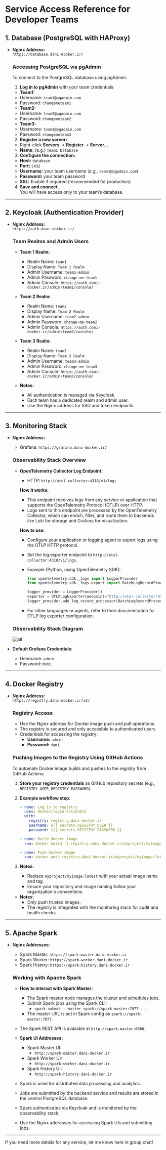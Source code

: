 # Service Access Reference for Developer Teams

## 1. Database (PostgreSQL with HAProxy)

- **Nginx Address:**  
  `https://database.dani-docker.ir/`

  ### Accessing PostgreSQL via pgAdmin

  To connect to the PostgreSQL database using pgAdmin:

  1. **Log in to pgAdmin** with your team credentials:

  - **Team1:**  
  - Username: `team1@pgadmin.com`  
  - Password: `changemeteam1`
  - **Team2:**  
  - Username: `team2@pgadmin.com`  
  - Password: `changemeteam2`
  - **Team3:**  
  - Username: `team3@pgadmin.com`  
  - Password: `changemeteam3`

  2. **Register a new server:**
  - Right-click **Servers** → **Register** → **Server...**
  - **Name:** (e.g.) `Team1 Database`

  3. **Configure the connection:**
  - **Host:** `database`
  - **Port:** `5432`
  - **Username:** your team username (e.g., `team1@pgadmin.com`)
  - **Password:** your team password
  - **SSL:** Enable if required (recommended for production)

  4. **Save and connect.**  
   You will have access only to your team’s database.

---

## 2. Keycloak (Authentication Provider)

- **Nginx Address:**  
  `https://auth.dani-docker.ir/`

  ### Team Realms and Admin Users

  - **Team 1 Realm:**  
    - Realm Name: `team1`  
    - Display Name: `Team 1 Realm`  
    - Admin Username: `team1-admin`  
    - Admin Password: `change-me-team1`
    - Admin Console: `https://auth.dani-docker.ir/admin/team1/console/`
  - **Team 2 Realm:**  
    - Realm Name: `team2`  
    - Display Name: `Team 2 Realm`  
    - Admin Username: `team2-admin`  
    - Admin Password: `change-me-team2`
    - Admin Console: `https://auth.dani-docker.ir/admin/team2/console/`
  - **Team 3 Realm:**  
    - Realm Name: `team3`  
    - Display Name: `Team 3 Realm`  
    - Admin Username: `team3-admin`  
    - Admin Password: `change-me-team3`
    - Admin Console: `https://auth.dani-docker.ir/admin/team3/console/`

  - **Notes:**  
    - All authentication is managed via Keycloak.
    - Each team has a dedicated realm and admin user.
    - Use the Nginx address for SSO and token endpoints.

---

## 3. Monitoring Stack

- **Nginx Address:**  
  - Grafana: `https://grafana.dani-docker.ir/`

  ### Observability Stack Overview

  - **OpenTelemetry Collector Log Endpoint:**
    - HTTP: `http://otel-collector:4318/v1/logs`

    **How it works:**
    - This endpoint receives logs from any service or application that supports the OpenTelemetry Protocol (OTLP) over HTTP.
    - Logs sent to this endpoint are processed by the OpenTelemetry Collector, which can enrich, filter, and route them to backends like Loki for storage and Grafana for visualization.

    **How to use:**
    - Configure your application or logging agent to export logs using the OTLP HTTP protocol.
    - Set the log exporter endpoint to `http://otel-collector:4318/v1/logs`.
    - Example (Python, using OpenTelemetry SDK):

      ```python
      from opentelemetry.sdk._logs import LoggerProvider
      from opentelemetry.sdk._logs.export import BatchLogRecordProcessor, OTLPLogExporter
      
      logger_provider = LoggerProvider()
      exporter = OTLPLogExporter(endpoint="http://otel-collector:4318/v1/logs")
      logger_provider.add_log_record_processor(BatchLogRecordProcessor(exporter))
      ```

    - For other languages or agents, refer to their documentation for OTLP log exporter configuration.

  ### Observability Stack Diagram

  ![alt](images/diagram.png)
  
- **Default Grafana Credentials:**  
  - Username: `admin`
  - Password: `dani`

---

## 4. Docker Registry

- **Nginx Address:**  
  `https://registry.dani-docker.ir/v2/`

  ### Registry Access

  - Use the Nginx address for Docker image push and pull operations.
  - The registry is secured and only accessible to authenticated users.
  - Credentials for accessing the registry:
    - **Username:** `admin`
    - **Password:** `dani`

  ### Pushing Images to the Registry Using GitHub Actions

  To automate Docker image builds and pushes to the registry from GitHub Actions:

  1. **Store your registry credentials** as GitHub repository secrets (e.g., `REGISTRY_USER`, `REGISTRY_PASSWORD`).
  2. **Example workflow step:**

      ```yaml
      - name: Log in to registry
        uses: docker/login-action@v3
        with:
          registry: registry.dani-docker.ir
          username: ${{ secrets.REGISTRY_USER }}
          password: ${{ secrets.REGISTRY_PASSWORD }}

      - name: Build Docker image
        run: docker build -t registry.dani-docker.ir/myproject/myimage:latest .

      - name: Push Docker image
        run: docker push registry.dani-docker.ir/myproject/myimage:latest
      ```

  3. **Notes:**
      - Replace `myproject/myimage:latest` with your actual image name and tag.
      - Ensure your repository and image naming follow your organization's conventions.

  - **Notes:**  
    - Only push trusted images.
    - The registry is integrated with the monitoring stack for audit and health checks.

---

## 5. Apache Spark

- **Nginx Addresses:**  
  - Spark Master: `https://spark-master.dani-docker.ir`
  - Spark Worker: `https://spark-worker.dani-docker.ir`
  - Spark History: `https://spark-history.dani-docker.ir`

  ### Working with Apache Spark

  - **How to interact with Spark Master:**
    - The Spark master node manages the cluster and schedules jobs.
    - Submit Spark jobs using the Spark CLI:
      - `spark-submit --master spark://spark-master:7077 ...`
    - The master URL is set in Spark config as `spark://spark-master:7077`.
  - The Spark REST API is available at `http://spark-master:6066`.

  - **Spark UI Addresses:**
    - Spark Master UI:  
      - `http://spark-master.dani-docker.ir`
    - Spark Worker UI:  
      - `http://spark-worker.dani-docker.ir`
    - Spark History UI:  
      - `http://spark-history.dani-docker.ir`

  - Spark is used for distributed data processing and analytics.
  - Jobs are submitted by the backend service and results are stored in the central PostgreSQL database.
  - Spark authenticates via Keycloak and is monitored by the observability stack.
  - Use the Nginx addresses for accessing Spark UIs and submitting jobs.

---

If you need more details for any service, let me know here in group chat!
